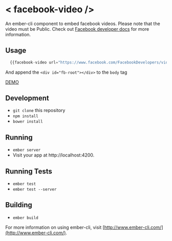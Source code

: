 # < facebook-video />

An ember-cli component to embed facebook videos. Please note that the video must be Public. Check out [Facebook developer docs](https://developers.facebook.com/docs/plugins/embedded-video-player#add-code-manually) for more information.

## Usage

```javascript
  {{facebook-video url="https://www.facebook.com/FacebookDevelopers/videos/10152454700553553/"}}
```

And append the `<div id="fb-root"></div>` to the `body` tag

[DEMO](http://selvagsz.github.io/#/demos/fbvideo)


## Development

* `git clone` this repository
* `npm install`
* `bower install`

## Running

* `ember server`
* Visit your app at http://localhost:4200.

## Running Tests

* `ember test`
* `ember test --server`

## Building

* `ember build`

For more information on using ember-cli, visit [http://www.ember-cli.com/](http://www.ember-cli.com/).
